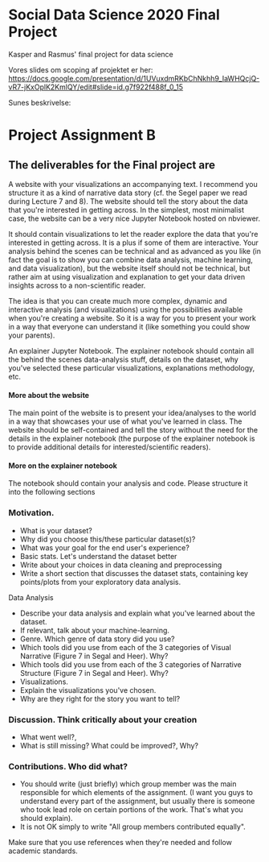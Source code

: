 # Social Data Science 2020 Final Project
Kasper and Rasmus' final project for data science

Vores slides om scoping af projektet er her: 
https://docs.google.com/presentation/d/1UVuxdmRKbChNkhh9_IaWHQcjQ-vR7-jKxOplK2KmlQY/edit#slide=id.g7f922f488f_0_15

Sunes beskrivelse: 

# Project Assignment B
## The deliverables for the Final project are

A website with your visualizations an accompanying text. I recommend you structure it as a kind of narrative data story (cf. the Segel paper we read during Lecture 7 and 8). The website should tell the story about the data that you're interested in getting across. In the simplest, most minimalist case, the website can be a very nice Jupyter Notebook hosted on nbviewer.

It should contain visualizations to let the reader explore the data that you're interested in getting across. It is a plus if some of them are interactive.
Your analysis behind the scenes can be technical and as advanced as you like (in fact the goal is to show you can combine data analysis, machine learning, and data visualization), but the website itself should not be technical, but rather aim at using visualization and explanation to get your data driven insights across to a non-scientific reader.

The idea is that you can create much more complex, dynamic and interactive analysis (and visualizations) using the possibilities available when you're creating a website. So it is a way for you to present your work in a way that everyone can understand it (like something you could show your parents).

An explainer Jupyter Notebook. The explainer notebook should contain all the behind the scenes data-analysis stuff, details on the dataset, why you've selected these particular visualizations, explanations methodology, etc.

#### More about the website
The main point of the website is to present your idea/analyses to the world in a way that showcases your use of what you've learned in class. The website should be self-contained and tell the story without the need for the details in the explainer notebook (the purpose of the explainer notebook is to provide additional details for interested/scientific readers).

#### More on the explainer notebook
The notebook should contain your analysis and code. Please structure it into the following sections

### Motivation.
- What is your dataset?
- Why did you choose this/these particular dataset(s)?
- What was your goal for the end user's experience?
- Basic stats. Let's understand the dataset better
- Write about your choices in data cleaning and preprocessing
- Write a short section that discusses the dataset stats, containing key points/plots from your exploratory data analysis.

Data Analysis
- Describe your data analysis and explain what you've learned about the dataset.
- If relevant, talk about your machine-learning.
- Genre. Which genre of data story did you use?
- Which tools did you use from each of the 3 categories of Visual Narrative (Figure 7 in Segal and Heer). Why?
- Which tools did you use from each of the 3 categories of Narrative Structure (Figure 7 in Segal and Heer). Why?
- Visualizations.
- Explain the visualizations you've chosen.
- Why are they right for the story you want to tell?

### Discussion. Think critically about your creation
- What went well?,
- What is still missing? What could be improved?, Why?

### Contributions. Who did what?
- You should write (just briefly) which group member was the main responsible for which elements of the assignment. (I want you guys to understand every part of the assignment, but usually there is someone who took lead role on certain portions of the work. That's what you should explain).
- It is not OK simply to write "All group members contributed equally".

Make sure that you use references when they're needed and follow academic standards.
